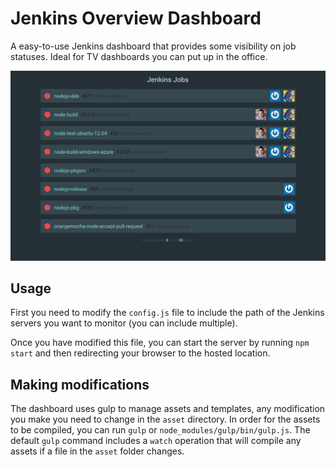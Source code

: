 Jenkins Overview Dashboard
============

A easy-to-use Jenkins dashboard that provides some visibility on job statuses. Ideal for TV dashboards you can put up in the office.

![Example Dashboard](https://raw.githubusercontent.com/arcturial/jenkins-dash/master/example.jpg "Example Dashboard")

## Usage

First you need to modify the `config.js` file to include the path of the Jenkins servers you want to monitor (you can include multiple).

Once you have modified this file, you can start the server by running `npm start` and then redirecting your browser to the hosted location.

## Making modifications

The dashboard uses gulp to manage assets and templates, any modification you make you need to change in the `asset` directory. In order for the assets to be compiled, you can run `gulp` or `node_modules/gulp/bin/gulp.js`. The default `gulp` command includes a `watch` operation that will compile any assets if a file in the `asset` folder changes.